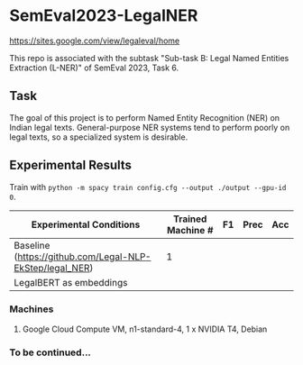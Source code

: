 # SemEval2023-LegalNER

https://sites.google.com/view/legaleval/home

This repo is associated with the subtask "Sub-task B: Legal Named Entities Extraction (L-NER)" of SemEval 2023, Task 6.

## Task
The goal of this project is to perform Named Entity Recognition (NER) on Indian legal texts. General-purpose NER systems tend to perform poorly on legal texts, so a specialized system is desirable.

## Experimental Results

Train with `python -m spacy train config.cfg --output ./output --gpu-id 0`.

| Experimental Conditions | Trained Machine # | F1 | Prec | Acc |
| --- | --- | --- | --- | --- |
| Baseline (https://github.com/Legal-NLP-EkStep/legal_NER) | 1 | | |
| LegalBERT as embeddings | | | |


### Machines
1. Google Cloud Compute VM, n1-standard-4, 1 x NVIDIA T4, Debian

### To be continued...

